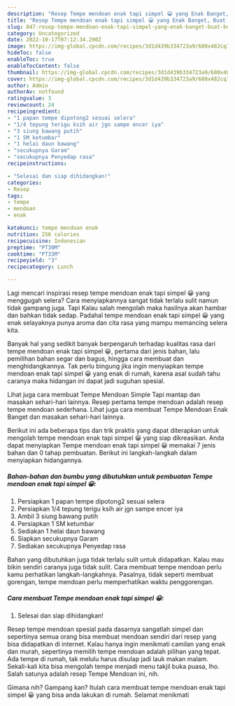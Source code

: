 ```yaml
---
description: "Resep Tempe mendoan enak tapi simpel 😀 yang Enak Banget, Buat Buka Puasa Sempurna"
title: "Resep Tempe mendoan enak tapi simpel 😀 yang Enak Banget, Buat Buka Puasa Sempurna"
slug: 847-resep-tempe-mendoan-enak-tapi-simpel-yang-enak-banget-buat-buka-puasa-sempurna
category: Uncategorized
date: 2022-10-17T07:12:34.290Z
image: https://img-global.cpcdn.com/recipes/3d1d439b334723a9/680x482cq70/tempe-mendoan-enak-tapi-simpel-foto-resep-utama.jpg
hideToc: false
enableToc: true
enableTocContent: false
thumbnail: https://img-global.cpcdn.com/recipes/3d1d439b334723a9/680x482cq70/tempe-mendoan-enak-tapi-simpel-foto-resep-utama.jpg
cover: https://img-global.cpcdn.com/recipes/3d1d439b334723a9/680x482cq70/tempe-mendoan-enak-tapi-simpel-foto-resep-utama.jpg
author: Admin
authorAv: notfound
ratingvalue: 3
reviewcount: 24
recipeingredient:
- "1 papan tempe dipotong2 sesuai selera"
- "1/4 tepung terigu ksih air jgn sampe encer iya"
- "3 siung bawang putih"
- "1 SM ketumbar"
- "1 helai daun bawang"
- "secukupnya Garam"
- "secukupnya Penyedap rasa"
recipeinstructions:

- "Selesai dan siap dihidangkan!"
categories:
- Resep
tags:
- tempe
- mendoan
- enak

katakunci: tempe mendoan enak 
nutrition: 256 calories
recipecuisine: Indonesian
preptime: "PT30M"
cooktime: "PT33M"
recipeyield: "3"
recipecategory: Lunch

---
```



Lagi mencari inspirasi resep tempe mendoan enak tapi simpel 😀 yang menggugah selera? Cara menyiapkannya sangat tidak terlalu sulit namun tidak gampang juga. Tapi Kalau salah mengolah maka hasilnya akan hambar dan bahkan tidak sedap. Padahal tempe mendoan enak tapi simpel 😀 yang enak selayaknya punya aroma dan cita rasa yang mampu memancing selera kita.


Banyak hal yang sedikit banyak berpengaruh terhadap kualitas rasa dari tempe mendoan enak tapi simpel 😀, pertama dari jenis bahan, lalu pemilihan bahan segar dan bagus, hingga cara membuat dan menghidangkannya. Tak perlu bingung jika ingin menyiapkan tempe mendoan enak tapi simpel 😀 yang enak di rumah, karena asal sudah tahu caranya maka hidangan ini dapat jadi suguhan spesial.

Lihat juga cara membuat Tempe Mendoan Simple Tapi mantap dan masakan sehari-hari lainnya. Resep pertama tempe mendoan adalah resep tempe mendoan sederhana. Lihat juga cara membuat Tempe Mendoan Enak Banget dan masakan sehari-hari lainnya.


Berikut ini ada beberapa tips dan trik praktis yang dapat diterapkan untuk mengolah tempe mendoan enak tapi simpel 😀 yang siap dikreasikan. Anda dapat menyiapkan Tempe mendoan enak tapi simpel 😀 memakai 7 jenis bahan dan 0 tahap pembuatan. Berikut ini langkah-langkah dalam menyiapkan hidangannya.

<!--inarticleads1-->

##### Bahan-bahan dan bumbu yang dibutuhkan untuk pembuatan Tempe mendoan enak tapi simpel 😀:

1. Persiapkan 1 papan tempe dipotong2 sesuai selera
1. Persiapkan 1/4 tepung terigu ksih air jgn sampe encer iya
1. Ambil 3 siung bawang putih
1. Persiapkan 1 SM ketumbar
1. Sediakan 1 helai daun bawang
1. Siapkan secukupnya Garam
1. Sediakan secukupnya Penyedap rasa


Bahan yang dibutuhkan juga tidak terlalu sulit untuk didapatkan. Kalau mau bikin sendiri caranya juga tidak sulit. Cara membuat tempe mendoan perlu kamu perhatikan langkah-langkahnya. Pasalnya, tidak seperti membuat gorengan, tempe mendoan perlu memperhatikan waktu penggorengan. 

<!--inarticleads2-->

##### Cara membuat Tempe mendoan enak tapi simpel 😀:


1. Selesai dan siap dihidangkan!

Resep tempe mendoan spesial pada dasarnya sangatlah simpel dan sepertinya semua orang bisa membuat mendoan sendiri dari resep yang bisa didapatkan di internet. Kalau hanya ingin menikmati camilan yang enak dan murah, sepertinya memilih tempe mendoan adalah pilihan yang tepat. Ada tempe di rumah, tak melulu harus disulap jadi lauk makan malam. Sekali-kali kita bisa mengolah tempe menjadi menu takjil buka puasa, lho. Salah satunya adalah resep Tempe Mendoan ini, nih. 

Gimana nih? Gampang kan? Itulah cara membuat tempe mendoan enak tapi simpel 😀 yang bisa anda lakukan di rumah. Selamat menikmati
